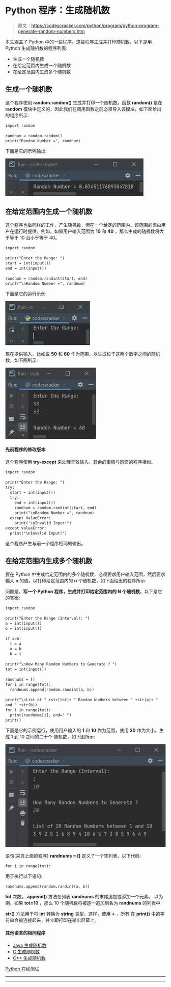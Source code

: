 # Python 程序：生成随机数

> 原文：<https://codescracker.com/python/program/python-program-generate-random-numbers.htm>

本文涵盖了 Python 中的一些程序，这些程序生成并打印随机数。以下是用 Python 生成随机数的程序列表:

*   生成一个随机数
*   在给定范围内生成一个随机数
*   在给定范围内生成多个随机数

## 生成一个随机数

这个程序使用 **random.random()** 生成并打印一个随机数。函数 **random()** 是在 **random** 模块中定义的，因此我们在调用函数之前必须导入该模块，如下面给出的程序所示:

```
import random

randnum = random.random()
print("Random Number =", randnum)
```

下面是它的示例输出:

![generate random numbers](img/a32c73f2c4bec45bdae974d709a856ae.png)

## 在给定范围内生成一个随机数

这个程序也做同样的工作，产生随机数，但在一个给定的范围内。该范围必须由用户在运行时提供。例如，如果用户输入范围为 **10** 和 **40** ，那么生成的随机数将大于等于 10 且小于等于 40。

```
import random

print("Enter the Range: ")
start = int(input())
end = int(input())

randnum = random.randint(start, end)
print("\nRandom Number =", randnum)
```

下面是它的运行示例:

![random number generation program python](img/ffaf705fb909d1b5226e12455fd14cb5.png)

现在提供输入，比如说 **50** 和 **60** 作为范围，以生成位于这两个数字之间的随机数，如下图所示:

![python generate random numbers](img/756c1e2405aba3c9c3fce9dc608d9dbb.png)

#### 先前程序的修改版本

这个程序使用 **try-except** 来处理无效输入。其余的事情与前面的程序相似。

```
import random

print("Enter the Range: ")
try:
  start = int(input())
  try:
    end = int(input())
    randnum = random.randint(start, end)
    print("\nRandom Number =", randnum)
  except ValueError:
    print("\nInvalid Input!")
except ValueError:
  print("\nInvalid Input!")
```

这个程序产生与前一个程序相同的输出。

## 在给定范围内生成多个随机数

要在 Python 中生成给定范围内的多个随机数，必须要求用户输入范围，然后要求输入 **n** 的值，以打印给定范围内的 **n** 个随机数，如下面给出的程序所示:

问题是，**写一个 Python 程序，生成并打印给定范围内的 N 个随机数**。以下是它的答案:

```
import random

print("Enter the Range (Interval): ")
a = int(input())
b = int(input())

if a>b:
  t = a
  a = b
  b = t

print("\nHow Many Random Numbers to Generate ? ")
tot = int(input())

randnums = []
for i in range(tot):
  randnums.append(random.randint(a, b))

print("\nList of " +str(tot)+ " Random Numbers between " +str(a)+ " and " +str(b))
for i in range(tot):
  print(randnums[i], end=" ")
print()
```

下面是它的示例运行，使用用户输入的 **1** 和 **10** 作为范围，使用 **20** 作为大小，生成 1 到 10 之间的二十个 随机数，如下图所示:

![generate multiple random numbers in given range python](img/79772d676367ebabeac1ca06f665846a.png)

语句(来自上面的程序) **randnums = []** 定义了一个空列表。以下代码:

```
for i in range(tot):
```

用于执行以下语句:

```
randnums.append(random.randint(a, b))
```

**tot** 次数。 **append()** 方法在列表 **randnums** 的末尾追加或添加一个元素。 以为例，如果 **tot=10** ，那么 10 个随机数将被逐一追加到名为 **randnums** 的列表中

**str()** 方法用于将 **int** 转换为 **string** 类型，这样，使用 **+** ，所有 在 **print()** 中的字符串会被连接起来，并立即打印在输出屏幕上。

#### 其他语言的相同程序

*   [Java 生成随机数](/java/program/java-program-generate-random-numbers.htm)
*   [C 生成随机数](/c/program/c-program-generate-random-numbers.htm)
*   [C++ 生成随机数](/cpp/program/cpp-program-generate-random-numbers.htm)

[Python 在线测试](/exam/showtest.php?subid=10)

* * *

* * *
